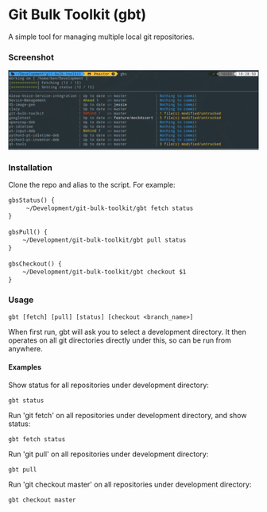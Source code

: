 # Git Bulk Toolkit (gbt)

A simple tool for managing multiple local git repositories.

### Screenshot

![Screenshot](/screenshot.png?raw=true)

### Installation

Clone the repo and alias to the script. For example:

    gbsStatus() {
         ~/Development/git-bulk-toolkit/gbt fetch status
    }

    gbsPull() {
        ~/Development/git-bulk-toolkit/gbt pull status
    }

    gbsCheckout() {
        ~/Development/git-bulk-toolkit/gbt checkout $1
    }

### Usage

    gbt [fetch] [pull] [status] [checkout <branch_name>]

When first run, gbt will ask you to select a development directory. It then operates on all git directories directly under this, so can be run from anywhere.

#### Examples

Show status for all repositories under development directory:

    gbt status
 
Run 'git fetch' on all repositories under development directory, and show status:

    gbt fetch status
    
Run 'git pull' on all repositories under development directory:

    gbt pull

Run 'git checkout master' on all repositories under development directory:

    gbt checkout master 


